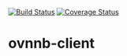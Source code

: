 [![Build Status](https://travis-ci.org/ptaboas/ovnnb-client.svg?branch=master)](https://travis-ci.org/ptaboas/ovnnb-client) [![Coverage Status](https://coveralls.io/repos/github/ptaboas/ovnnb-client/badge.svg?branch=master)](https://coveralls.io/github/ptaboas/ovnnb-client?branch=master)

# ovnnb-client
